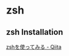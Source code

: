 # zsh

## zsh Installation
[zshを使ってみる - Qiita](https://qiita.com/ryutoyasugi/items/cb895814d4149ca44f12)
